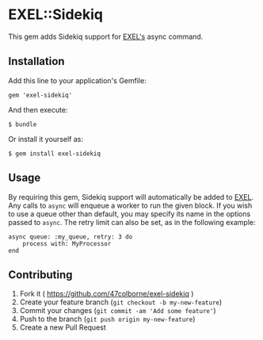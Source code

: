 # EXEL::Sidekiq

This gem adds Sidekiq support for [EXEL's](https://github.com/47colborne/exel) async command.

## Installation

Add this line to your application's Gemfile:

    gem 'exel-sidekiq'

And then execute:

    $ bundle

Or install it yourself as:

    $ gem install exel-sidekiq

## Usage

By requiring this gem, Sidekiq support will automatically be added to [EXEL](https://github.com/47colborne/exel). Any calls to `async` will enqueue a worker to run the given block. If you wish to use a queue other than default, you may specify its name in the options passed to `async`. The retry limit can also be set, as in the following example:

    async queue: :my_queue, retry: 3 do
        process with: MyProcessor
    end

## Contributing

1. Fork it ( https://github.com/47colborne/exel-sidekiq )
2. Create your feature branch (`git checkout -b my-new-feature`)
3. Commit your changes (`git commit -am 'Add some feature'`)
4. Push to the branch (`git push origin my-new-feature`)
5. Create a new Pull Request
